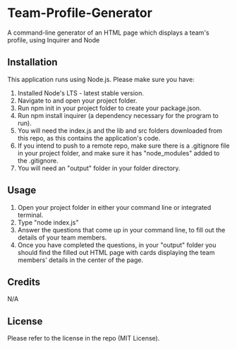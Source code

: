 # Team-Profile-Generator
A command-line generator of an HTML page which displays a team's profile, using Inquirer and Node

## Installation
This application runs using Node.js. Please make sure you have:
1. Installed Node's LTS - latest stable version.
2. Navigate to and open your project folder.
3. Run npm init in your project folder to create your package.json.
4. Run npm install inquirer (a dependency necessary for the program to run). 
5. You will need the index.js and the lib and src folders downloaded from this repo, as this contains the application's code.
6. If you intend to push to a remote repo, make sure there is a .gitignore file in your project folder, and make sure it has "node_modules" added to the .gitignore.
7. You will need an "output" folder in your folder directory.

## Usage
1. Open your project folder in either your command line or integrated terminal.
2. Type "node index.js"
3. Answer the questions that come up in your command line, to fill out the details of your team members.
4. Once you have completed the questions, in your "output" folder you should find the filled out HTML page with cards displaying the team members' details in the center of the page.

## Credits
N/A

## License
Please refer to the license in the repo (MIT License).